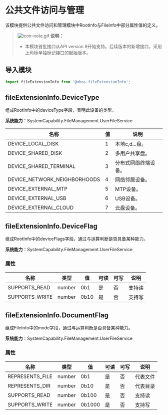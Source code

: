 # 公共文件访问与管理

该模块提供公共文件访问和管理模块中RootInfo与FileInfo中部分属性值的定义。

>![icon-note.gif](public_sys-resources/icon-note.gif) **说明：**
>
>- 本模块首批接口从API version 9开始支持。后续版本的新增接口，采用上角标单独标记接口的起始版本。

## 导入模块

```js
import fileExtensionInfo from '@ohos.fileExtensionInfo';
```

## fileExtensionInfo.DeviceType

组成RootInfo中的deviceType字段，表明此设备的类型。

**系统能力**：SystemCapability.FileManagement.UserFileService

| 名称 | 值 | 说明 |
| ----- | ------ | ------ |
| DEVICE_LOCAL_DISK | 1 | 本地c,d...盘。 |
| DEVICE_SHARED_DISK | 2 | 多用户共享盘。 |
| DEVICE_SHARED_TERMINAL | 3 | 分布式网络终端设备。 |
| DEVICE_NETWORK_NEIGHBORHOODS | 4 | 网络邻居设备。 |
| DEVICE_EXTERNAL_MTP | 5 | MTP设备。 |
| DEVICE_EXTERNAL_USB | 6 | USB设备。 |
| DEVICE_EXTERNAL_CLOUD | 7 | 云盘设备。 |

## fileExtensionInfo.DeviceFlag

组成RootInfo中的deviceFlags字段，通过与运算判断是否具备某种能力。

**系统能力**：SystemCapability.FileManagement.UserFileService

### 属性

  | 名称 | 类型   | 值 | 可读 | 可写 | 说明     |
  | ------ | ------ | ---- | ---- | ---- | -------- |
  | SUPPORTS_READ   | number | 0b1 | 是   | 否   | 支持读 |
  | SUPPORTS_WRITE   | number | 0b10 | 是   | 否   | 支持写 |

## fileExtensionInfo.DocumentFlag

组成FileInfo中的mode字段，通过与运算判断是否具备某种能力。

**系统能力**：SystemCapability.FileManagement.UserFileService

### 属性

  | 名称 | 类型   | 值 | 可读 | 可写 | 说明     |
  | ------ | ------ | ---- | ---- | ---- | -------- |
  | REPRESENTS_FILE   | number | 0b1 | 是   | 否   | 代表文件 |
  | REPRESENTS_DIR   | number | 0b10 | 是   | 否   | 代表目录 |
  | SUPPORTS_READ   | number | 0b100 | 是   | 否   | 支持读 |
  | SUPPORTS_WRITE   | number | 0b1000 | 是   | 否   | 支持写 |
